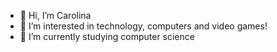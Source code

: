 - 👋 Hi, I’m Carolina
- 👀 I’m interested in technology, computers and video games!
- 🌱 I’m currently studying computer science


<!---
Car1t02024/Car1t02024 is a ✨ special ✨ repository because its `README.md` (this file) appears on your GitHub profile.
You can click the Preview link to take a look at your changes.
--->
